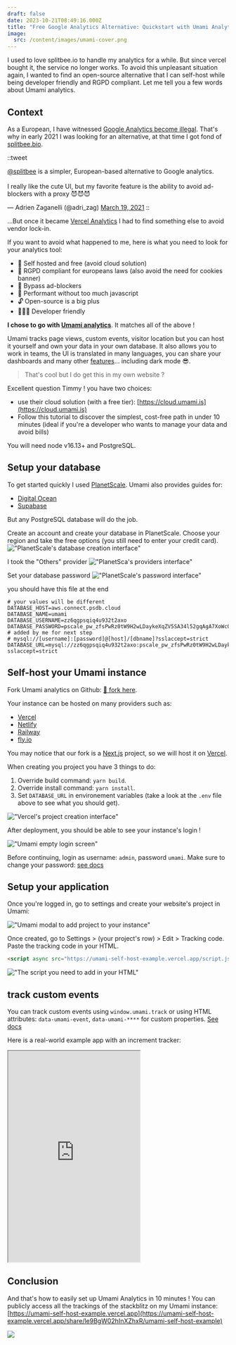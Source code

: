 ```yaml
---
draft: false
date: 2023-10-21T08:49:16.000Z
title: "Free Google Analytics Alternative: Quickstart with Umami Analytics"
image:
  src: /content/images/umami-cover.png
---
```


I used to love splitbee.io to handle my analytics for a while. But since vercel bought it, the service no longer works. To avoid this unpleasant situation again, I wanted to find an open-source alternative that I can self-host while being developer friendly and RGPD compliant. Let me tell you a few words about Umami analytics.

<!-- more -->

## Context

As a European, I have witnessed [Google Analytics become illegal](https://plausible.io/blog/google-analytics-illegal). That's why in early 2021 I was looking for an alternative, at that time I got fond of [splitbee.bio](https://splitbee.io/).

::tweet
<p lang="en" dir="ltr"><a href="https://twitter.com/splitbee?ref_src=twsrc%5Etfw">@splitbee</a> is a simpler, European-based alternative to Google analytics.<br><br>I really like the cute UI, but my favorite feature is the ability to avoid ad-blockers with a proxy 😈😈😈</p>&mdash; Adrien Zaganelli (@adri_zag) <a href="https://twitter.com/adri_zag/status/1372861060731052035?ref_src=twsrc%5Etfw">March 19, 2021</a>
::

...But once it became [Vercel Analytics](https://vercel.com/blog/vercel-acquires-splitbee) I had to find something else to avoid vendor lock-in.

If you want to avoid what happened to me, here is what you need to look for your analytics tool:
- 🤑 Self hosted and free (avoid cloud solution)
- 🍪 RGPD compliant for europeans laws (also avoid the need for cookies banner)
- 🥷 Bypass ad-blockers
- 🪽 Performant without too much javascript
- 🔓 Open-source is a big plus
- 🧑🏻‍💻 Developer friendly

**I chose to go with [Umami analytics](https://umami.is/)**. It matches all of the above !

Umami tracks page views, custom events, visitor location but you can host it yourself and own your data in your own database.
It also allows you to work in teams, the UI is translated in many languages, you can share your dashboards and many other [features](https://umami.is/features)... including dark mode 😎.

> That's cool but I do get this in my own website ?

Excellent question Timmy ! you have two choices:
- use their cloud solution (with a free tier): [https://cloud.umami.is](https://cloud.umami.is)
- Follow this tutorial to discover the simplest, cost-free path in under 10 minutes (ideal if you're a developer who wants to manage your data and avoid bills)

You will need node v16.13+ and PostgreSQL.

## Setup your database

To get started quickly I used [PlanetScale](https://planetscale.com/pricing). Umami also provides guides for:
- [Digital Ocean](https://umami.is/docs/running-on-digitalocean)
- [Supabase](https://umami.is/docs/running-on-supabase)

But any PostgreSQL database will do the job.

Create an account and create your database in PlanetScale. Choose your region and take the free options (you still need to enter your credit card).
!["PlanetScale's database creation interface"](/content/images/umami-planetscale-setup.jpg)

I took the "Others" provider
!["PlanetSca's providers interface"](/content/images/umami-planetscale-provider.jpg)

Set your database password
!["PlanetScale's password interface"](/content/images/umami-planetscale-password.jpg)

you should have this file at the end
```shell[.env]
# your values will be different
DATABASE_HOST=aws.connect.psdb.cloud
DATABASE_NAME=umami
DATABASE_USERNAME=zz6qgpsqiq4u932t2axo
DATABASE_PASSWORD=pscale_pw_zfsPwRz0tW9H2wLDaykeXqZV5SA34l52gqAgA7XoWc0
# added by me for next step
# mysql://[username]:[password]@[host]/[dbname]?sslaccept=strict
DATABASE_URL=mysql://zz6qgpsqiq4u932t2axo:pscale_pw_zfsPwRz0tW9H2wLDaykeXqZV5SA34l52gqAgA7XoWc0@aws.connect.psdb.cloud/umami?sslaccept=strict
```

## Self-host your Umami instance

Fork Umami analytics on Github: [🔗 fork here](https://github.com/umami-software/umami/fork).

Your instance can be hosted on many providers such as:
- [Vercel](https://umami.is/docs/running-on-vercel)
- [Netlify](https://umami.is/docs/running-on-netlify)
- [Railway](https://umami.is/docs/running-on-railway)
- [fly.io](https://umami.is/docs/running-on-fly-io)

You may notice that our fork is a [Next.js](https://nextjs.org/) project, so we will host it on [Vercel](https://nextjs.org/).

When creating you project you have 3 things to do:
1. Override build command: `yarn build`.
2. Override install command: `yarn install`.
3. Set `DATABASE_URL` in environement variables (take a look at the `.env` file above to see what you should get).

!["Vercel's project creation interface"](/content/images/umami-vercel-setup.jpg)

After deployment, you should be able to see your instance's login !

!["Umami empty login screen"](/content/images/umami-login.jpg)

Before continuing, login as username: `admin`, password `umami`. Make sure to change your password: [see docs](https://umami.is/docs/login)

## Setup your application

Once you're logged in, go to settings and create your website's project in Umami:

!["Umami modal to add project to your instance"](/content/images/umami-create-project.jpg)

Once created, go to Settings > (your project's row) > Edit > Tracking code. Paste the tracking code in your HTML.
```html
<script async src="https://umami-self-host-example.vercel.app/script.js" data-website-id="a477d142-f3d5-4514-8251-f9f538a2b28f"></script>
```

!["The script you need to add in your HTML"](/content/images/umami-tracking-code.jpg)


## track custom events

You can track custom events using `window.umami.track` or using HTML attributes: `data-umami-event`, `data-umami-****` for custom properties.
[See docs](https://umami.is/docs/track-events)

Here is a real-world example app with an increment tracker:
<iframe class="w-full" height="480" src="https://stackblitz.com/edit/vitejs-vite-fqrzhn?ctl=1&embed=1&file=src%2FApp.tsx"></iframe>


## Conclusion

And that's how to easily set up Umami Analytics in 10 minutes ! You can publicly access all the trackings of the stackblitz on my Umami instance: [https://umami-self-host-example.vercel.app](https://umami-self-host-example.vercel.app/share/le9BgW02hInXZhxR/umami-self-host-example)

![](/content/images/umami-final.jpg)